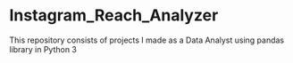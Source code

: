 # Instagram_Reach_Analyzer
This repository consists of projects I made as a Data Analyst using pandas library in Python 3
